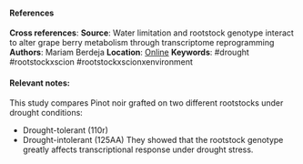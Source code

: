 #### References
**Cross references**: 
**Source**: Water limitation and rootstock genotype interact to alter grape berry metabolism through transcriptome reprogramming
**Authors**: Mariam Berdeja
**Location**: [Online](https://academic.oup.com/hr/article/doi/10.1038/hortres.2015.12/6453530) 
**Keywords**: #drought #rootstockxscion #rootstockxscionxenvironment 

#### **Relevant notes**:
This study compares Pinot noir grafted on two different rootstocks under drought conditions:
- Drought-tolerant (110r)
- Drought-intolerant (125AA)
They showed that the rootstock genotype greatly affects transcriptional response under drought stress. 